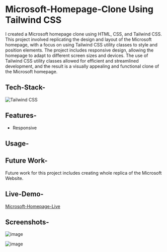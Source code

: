 # Microsoft-Homepage-Clone Using Tailwind CSS

I created a Microsoft homepage clone using HTML, CSS, and Tailwind CSS. This project involved replicating the design and layout of the Microsoft homepage, with a focus on using Tailwind CSS utility classes to style and position elements. The project includes responsive design, allowing the homepage to adapt to different screen sizes and devices. The use of Tailwind CSS utility classes allowed for efficient and streamlined development, and the result is a visually appealing and functional clone of the Microsoft homepage.


## Tech-Stack-

<div align="left">
<img alt="Tailwind CSS" src="https://img.shields.io/badge/tailwindcss-%2338B2AC.svg?style=for-the-badge&logo=tailwind-css&logoColor=white"/>
</div>

## Features-

- Responsive

## Usage-


## Future Work-

Future work for this project includes creating whole replica of the Microsoft Website.

## Live-Demo-

[Microsoft-Homepage-Live]()

## Screenshots-

![image](https://user-images.githubusercontent.com/48729682/222178013-e41f4fa4-f7b0-4abf-93cb-e716edf219d0.png)

![image](https://user-images.githubusercontent.com/48729682/222179389-4ffd4bdc-b62b-4158-9d0d-ff58be503915.png)

